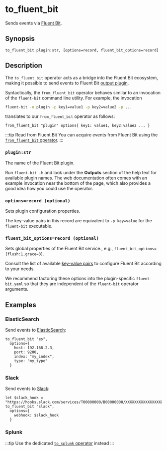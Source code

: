 # to_fluent_bit

Sends events via [Fluent Bit](https://docs.fluentbit.io/).

## Synopsis

```tql
to_fluent_bit plugin:str, [options=record, fluent_bit_options=record]
```

## Description

The `to_fluent_bit` operator acts as a bridge into the Fluent Bit ecosystem,
making it possible to send events to Fluent Bit [output plugin][outputs].

[outputs]: https://docs.fluentbit.io/manual/pipeline/outputs

Syntactically, the `from_fluent_bit` operator behaves similar to an invocation of the
`fluent-bit` command line utility. For example, the invocation

```bash
fluent-bit -o plugin -p key1=value1 -p key2=value2 -p ...
```

translates to our `from_fluent_bit` operator as follows:

```tql
from_fluent_bit "plugin" options{ key1: value1, key2:value2 ... }
```

:::tip Read from Fluent Bit
You can acquire events from Fluent Bit using the [`from_fluent_bit` operator](from_fluent_bit.md).
:::

### `plugin:str`

The name of the Fluent Bit plugin.

Run `fluent-bit -h` and look under the **Outputs** section of the
help text for available plugin names. The web documentation often comes with an
example invocation near the bottom of the page, which also provides a good idea
how you could use the operator.

### `options=record (optional)`

Sets plugin configuration properties.

The key-value pairs in this record are equivalent to `-p key=value` for the
`fluent-bit` executable.

### `fluent_bit_options=record (optional)`

Sets global properties of the Fluent Bit service., e.g., `fluent_bit_options= {flush:1,grace=3}`.

Consult the list of available [key-value pairs][service-properties] to configure
Fluent Bit according to your needs.

[service-properties]: https://docs.fluentbit.io/manual/administration/configuring-fluent-bit/classic-mode/configuration-file#config_section

We recommend factoring these options into the plugin-specific `fluent-bit.yaml`
so that they are independent of the `fluent-bit` operator arguments.

## Examples

### ElasticSearch
Send events to
[ElasticSearch](https://docs.fluentbit.io/manual/pipeline/outputs/elasticsearch):

```tql
to_fluent_bit "es",
  options={
    host: 192.168.2.3,
    port: 9200,
    index: "my_index",
    type: "my_type"
  }
```

### Slack

Send events to [Slack](https://docs.fluentbit.io/manual/pipeline/outputs/slack):

```tql
let $slack_hook = "https://hooks.slack.com/services/T00000000/B00000000/XXXXXXXXXXXXXXXXXXXXXXXX"
to_fluent_bit "slack",
  options={
    webhook: $slack_hook
  }
```

### Splunk

:::tip Use the dedicated [`to_splunk` operator](to_splunk.md) instead
:::
